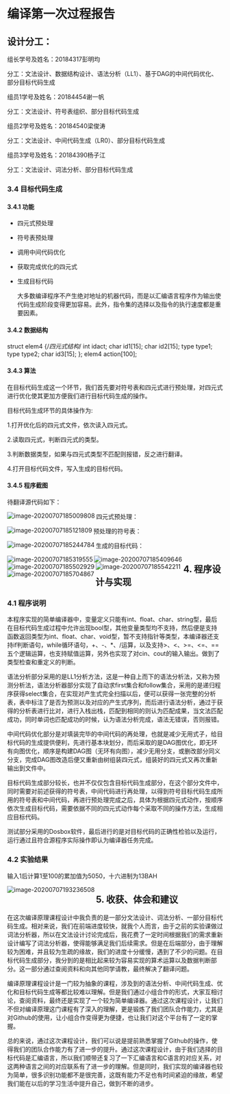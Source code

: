 # 编译第一次过程报告

## 设计分工：

组长学号及姓名：20184317彭明均

分工：文法设计、数据结构设计、语法分析（LL1）、基于DAG的中间代码优化、部分目标代码生成

组员1学号及姓名：20184454谢一帆

分工：文法设计、符号表组织、部分目标代码生成

组员2学号及姓名：20184540梁俊涛

分工：文法设计、中间代码生成（LR0）、部分目标代码生成

组员3学号及姓名：20184390杨子江

分工：文法设计、词法分析、部分目标代码生成

### 3.4 目标代码生成

#### 3.4.1 功能

- 四元式预处理

- 符号表预处理

- 调用中间代码优化

- 获取完成优化的四元式

- 生成目标代码

  大多数编译程序不产生绝对地址的机器代码，而是以汇编语言程序作为输出使代码生成阶段变得更加容易。此外，指令集的选择以及指令的执行速度都是重要因素。

#### 3.4.2 数据结构

struct elem4 {/*四元式结构*/
	int idact;
	char id1[15];
	char id2[15];
	type type1;
	type type2;
	char id3[15];
};
elem4 action[100];



#### 3.4.3 算法

在目标代码生成这一个环节，我们首先要对符号表和四元式进行预处理，对四元式进行优化使其更加方便我们进行目标代码生成的操作。

目标代码生成环节的具体操作为:

1.打开优化后的四元式文件，依次读入四元式。

2.读取四元式，判断四元式的类型。

3.判断数据类型，如果与四元式类型不匹配则报错，反之进行翻译。

4.打开目标代码文件，写入生成的目标代码。

#### 3.4.5 程序截图

待翻译源代码如下：

<img src="C:\Users\MI\AppData\Roaming\Typora\typora-user-images\image-20200707185009808.png" alt="image-20200707185009808" align='left'  />

四元式预处理：

<img src="C:\Users\MI\AppData\Roaming\Typora\typora-user-images\image-20200707185121809.png" alt="image-20200707185121809" align='left'  />

预处理的符号表：

<img src="C:\Users\MI\AppData\Roaming\Typora\typora-user-images\image-20200707185244784.png" alt="image-20200707185244784" align='left'  />

生成的目标代码：

<img src="C:\Users\MI\AppData\Roaming\Typora\typora-user-images\image-20200707185319555.png" alt="image-20200707185319555" align='left'  />

<img src="C:\Users\MI\AppData\Roaming\Typora\typora-user-images\image-20200707185409646.png" alt="image-20200707185409646" align='left'  />

<img src="C:\Users\MI\AppData\Roaming\Typora\typora-user-images\image-20200707185502929.png" alt="image-20200707185502929" align='left'  />

<img src="C:\Users\MI\AppData\Roaming\Typora\typora-user-images\image-20200707185542211.png" alt="image-20200707185542211" align='left'  />

<img src="C:\Users\MI\AppData\Roaming\Typora\typora-user-images\image-20200707185704867.png" alt="image-20200707185704867" align='left'  />

## 4. 程序设计与实现

### 4.1 程序说明

​		本程序实现的简单编译器中，变量定义只能有int、float、char、string型，最后在目标代码生成过程中允许出现bool型，其他变量类型均不支持，然后便是支持函数返回类型为int、float、char、void型，暂不支持指针等类型，本编译器还支持if判断语句，while循环语句，+、-、*、/运算，以及支持>、<、>=、<=、==五个逻辑运算，也支持赋值运算，另外也实现了对cin、cout的输入输出。做到了类型检查和重定义的判断。

​		语法分析部分采用的是LL1分析方法，这是一种自上而下的语法分析法，又称为预测分析法，语法分析器部分实现了自动求first集合和follow集合，采用的是递归程序获得select集合，在实现对产生式完全扫描以后，便可以获得一张完整的分析表，表中标注了是否为预测以及对应的产生式序列，而后进行语法分析，通过于获得的分析表进行比对，进行入栈出栈，匹配到相同的则认为匹配成果，当文法匹配成功，同时单词也匹配成功的时候，认为语法分析完成，语法无错误，否则报错。

​		中间代码优化部分是对填装完毕的中间代码的再处理，也就是减少无用式子，给目标代码的生成提供便利，先进行基本块划分，而后采取的是DAG图优化，即无环有向图优化，顺序是构建DAG图（无环有向图），减少无用分支，或删改部分同义分支，完成DAG图改造后便又重新由树组装四元式，组装好的四元式又再次重新输出到文件中。

​		目标代码生成部分较长，也并不仅仅包含目标代码生成部分，在这个部分文件中，同时需要对前述获得的符号表，中间代码进行再处理，以得到符号目标代码生成所用的符号表和中间代码，再进行预处理完成之后，具体为根据四元式动作，按顺序依次生成目标代码，需要依据不同的四元式动作每个采取不同的操作方法，生成相应目标代码。

​		测试部分采用的Dosbox软件，最后进行的是对目标代码的正确性检验以及运行，运行通过且符合源程序实际操作即认为编译器任务完成。

### 4.2 实验结果

输入1后计算1至100的累加值为5050，十六进制为13BAH

<img src="C:\Users\MI\AppData\Roaming\Typora\typora-user-images\image-20200707193236508.png" alt="image-20200707193236508" align='left'  />

## 5. 收获、体会和建议

​		在这次编译原理课程设计中我负责的是一部分文法设计、词法分析、一部分目标代码生成。相对来说，我们在前端进度较快，就我个人而言，由于之前的实验课做过词法分析器，所以在文法设计讨论完成后，我花费了一定时间根据我们的需求重新设计编写了词法分析器，使得能够满足我们后续需求。但是在后端部分，由于理解较为困难，并且较为生疏的缘故，我们的进度十分缓慢，遇到了不少的问题。在目标代码生成部分，我分到的是相比起来较为容易实现的算术运算以及数据判断部分。这一部分通过查阅资料和向其他同学请教，最终解决了翻译问题。

​	编译原理课程设计是一门较为抽象的课程，涉及到的语法分析、中间代码生成、优化和目标代码生成等都比较难以理解。但是我们通过小组合作的形式，大家互相讨论，查阅资料，最终还是实现了一个较为简单编译器。通过这次课程设计，让我们不但对编译原理这门课程有了深入的理解，更是锻炼了我们团队合作能力，尤其是对Github的使用，让小组合作变得更为便捷，也让我们对这个平台有了一定的掌握。

总的来说，通过这次课程设计，我们可以说是提前熟悉掌握了Github的操作，使得我们的团队合作能力有了进一步的提升。通过这次课程设计，由于我们选择的目标代码是汇编语言，所以我们顺带还复习了一下汇编语言和C语言的对应关系，对这两种语言之间的对应联系有了进一步的理解。但是同时，我们实现的编译器也较为简单，很多识别功能都不是很完善，这既有能力不足也有时间紧迫的缘故，希望我们能在以后的学习生活中提升自己，做到不断的进步。